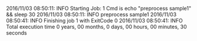 2016/11/03 08:50:11: INFO Starting Job: 1 
Cmd is echo "preprocess sample1" && sleep 30 
 2016/11/03 08:50:11: INFO preprocess sample1
 2016/11/03 08:50:41: INFO Finishing job 1 with ExitCode 0
 2016/11/03 08:50:41: INFO Total execution time 0 years, 00 months, 0 days, 00 hours, 00 minutes, 30 seconds
 